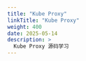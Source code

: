 ```yaml
---
title: "Kube Proxy"
linkTitle: "Kube Proxy"
weight: 400
date: 2025-05-14
description: >
  Kube Proxy 源码学习
---
```






